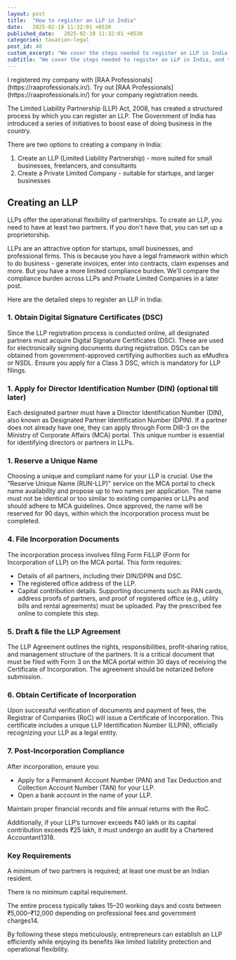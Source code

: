 ```yaml
---
layout: post
title:  "How to register an LLP in India"
date:   2025-02-19 11:32:01 +0530
published_date:   2025-02-19 11:32:01 +0530
categories: taxation-legal
post_id: 48
custom_excerpt: "We cover the steps needed to register an LLP in India, and the ongoing compliance work around it."
subtitle: "We cover the steps needed to register an LLP in India, and the ongoing compliance work around it."
---
```


<div class="highlight" markdown="1">
I registered my company with [RAA Professionals](https://raaprofessionals.in/). Try out [RAA Professionals](https://raaprofessionals.in/) for your company registration needs.
</div>

The Limited Liability Partnership (LLP) Act, 2008, has created a structured process by which you can register an LLP. The Government of India has introduced a series of initiatives to boost ease of doing business in the country.

There are two options to creating a company in India:
1. Create an LLP (Limited Liability Partnership) - more suited for small businesses, freelancers, and consultants
2. Create a Private Limited Company - suitable for startups, and larger businesses

## Creating an LLP

LLPs offer the operational flexibility of partnerships. To create an LLP, you need to have at least two partners. If you don't have that, you can set up a proprietorship.

LLPs are an attractive option for startups, small businesses, and professional firms. This is because you have a legal framework within which to do business - generate invoices, enter into contracts, claim expenses and more. But you have a more limited compliance burden. We'll compare the compliance burden across LLPs and Private Limited Companies in a later post.

Here are the detailed steps to register an LLP in India:

### 1. Obtain Digital Signature Certificates (DSC)
Since the LLP registration process is conducted online, all designated partners must acquire Digital Signature Certificates (DSC). These are used for electronically signing documents during registration. DSCs can be obtained from government-approved certifying authorities such as eMudhra or NSDL. Ensure you apply for a Class 3 DSC, which is mandatory for LLP filings.

### 1. Apply for Director Identification Number (DIN) (optional till later)
Each designated partner must have a Director Identification Number (DIN), also known as Designated Partner Identification Number (DPIN). If a partner does not already have one, they can apply through Form DIR-3 on the Ministry of Corporate Affairs (MCA) portal. This unique number is essential for identifying directors or partners in LLPs.

### 1. Reserve a Unique Name
Choosing a unique and compliant name for your LLP is crucial. Use the "Reserve Unique Name (RUN-LLP)" service on the MCA portal to check name availability and propose up to two names per application. The name must not be identical or too similar to existing companies or LLPs and should adhere to MCA guidelines. Once approved, the name will be reserved for 90 days, within which the incorporation process must be completed.

### 4. File Incorporation Documents
The incorporation process involves filing Form FiLLiP (Form for Incorporation of LLP) on the MCA portal. This form requires:
- Details of all partners, including their DIN/DPIN and DSC.
- The registered office address of the LLP.
- Capital contribution details.
Supporting documents such as PAN cards, address proofs of partners, and proof of registered office (e.g., utility bills and rental agreements) must be uploaded. Pay the prescribed fee online to complete this step.

### 5. Draft & file the LLP Agreement

The LLP Agreement outlines the rights, responsibilities, profit-sharing ratios, and management structure of the partners. It is a critical document that must be filed with Form 3 on the MCA portal within 30 days of receiving the Certificate of Incorporation. The agreement should be notarized before submission.

### 6. Obtain Certificate of Incorporation

Upon successful verification of documents and payment of fees, the Registrar of Companies (RoC) will issue a Certificate of Incorporation. This certificate includes a unique LLP Identification Number (LLPIN), officially recognizing your LLP as a legal entity.

### 7. Post-Incorporation Compliance

After incorporation, ensure you:
- Apply for a Permanent Account Number (PAN) and Tax Deduction and Collection Account Number (TAN) for your LLP.
- Open a bank account in the name of your LLP.

Maintain proper financial records and file annual returns with the RoC.

Additionally, if your LLP’s turnover exceeds ₹40 lakh or its capital contribution exceeds ₹25 lakh, it must undergo an audit by a Chartered Accountant1318.

### Key Requirements

A minimum of two partners is required; at least one must be an Indian resident.

There is no minimum capital requirement.

The entire process typically takes 15–20 working days and costs between ₹5,000–₹12,000 depending on professional fees and government charges14.

By following these steps meticulously, entrepreneurs can establish an LLP efficiently while enjoying its benefits like limited liability protection and operational flexibility.